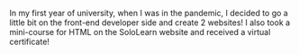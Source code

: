 In my first year of university, when I was in the pandemic, I decided to go a little bit on the front-end developer side and create 2 websites!
I also took a mini-course for HTML on the SoloLearn website and received a virtual certificate!
